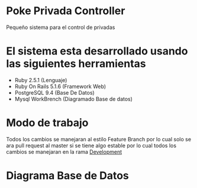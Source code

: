 # Poke Privada Controller

Pequeño sistema para el control de privadas

# El sistema esta desarrollado usando las siguientes herramientas

* Ruby 2.5.1 (Lenguaje)  
* Ruby On Rails 5.1.6 (Framework Web)  
* PostgreSQL 9.4 (Base De Datos)  
* Mysql WorkBrench (Diagramado Base de datos)  

# Modo de trabajo

Todos los cambios se manejaran al estilo Feature Branch por lo cual solo se ara pull request al master
si se tiene algo estable por lo cual todos los cambios se manejaran en la rama [Development](https://github.com/obelich/PokeControlPrivadas/tree/development)

# Diagrama Base de Datos
